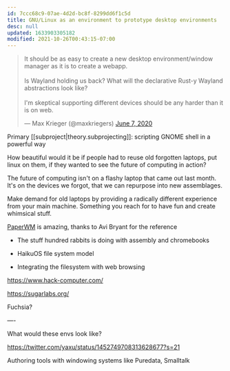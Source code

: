 ```yaml
---
id: 7ccc68c9-07ae-4d2d-bc8f-8299dd6f1c5d
title: GNU/Linux as an environment to prototype desktop environments
desc: null
updated: 1633903305182
modified: 2021-10-26T00:43:15-07:00
---
```


<blockquote class="twitter-tweet"><p lang="en" dir="ltr">It should be as easy to create a new desktop environment/window manager as it is to create a webapp.<br><br>Is Wayland holding us back? What will the declarative Rust-y Wayland abstractions look like?<br><br>I&#39;m skeptical supporting different devices should be any harder than it is on web.</p>&mdash; Max Krieger (@maxkriegers) <a href="https://twitter.com/maxkriegers/status/1269759830526439430?ref_src=twsrc%5Etfw">June 7, 2020</a></blockquote> <script async src="https://platform.twitter.com/widgets.js" charset="utf-8"></script>

Primary [[subproject|theory.subprojecting]]: scripting GNOME shell in a powerful way

How beautiful would it be if people had to reuse old forgotten laptops, put linux on them, if they wanted to see the future of computing in action?

The future of computing isn't on a flashy laptop that came out last month. It's on the devices we forgot, that we can repurpose into new assemblages.

Make demand for old laptops by providing a radically different experience from your main machine. Something you reach for to have fun and create whimsical stuff.

[PaperWM](https://github.com/paperwm/PaperWM) is amazing, thanks to Avi Bryant for the reference

- The stuff hundred rabbits is doing with assembly and chromebooks

- HaikuOS file system model

- Integrating the filesystem with web browsing

<https://www.hack-computer.com/>

<https://sugarlabs.org/>

Fuchsia?

—-

What would these envs look like?

https://twitter.com/yaxu/status/1452749708313628677?s=21

Authoring tools with windowing systems like Puredata, Smalltalk
